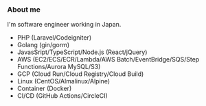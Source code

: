 ### About me

I'm software engineer working in Japan.

* PHP (Laravel/Codeigniter)
* Golang (gin/gorm)
* JavasSript/TypeScript/Node.js (React/jQuery)
* AWS (EC2/ECS/ECR/Lambda/AWS Batch/EventBridge/SQS/Step Functions/Aurora MySQL/S3)
* GCP (Cloud Run/Cloud Registry/Cloud Build)
* Linux (CentOS/Almalinux/Alpine)
* Container (Docker)
* CI/CD (GitHub Actions/CircleCI)

<!--
**GeroOf/GeroOf** is a ✨ _special_ ✨ repository because its `README.md` (this file) appears on your GitHub profile.

Here are some ideas to get you started:

- 🔭 I’m currently working on ...
- 🌱 I’m currently learning ...
- 👯 I’m looking to collaborate on ...
- 🤔 I’m looking for help with ...
- 💬 Ask me about ...
- 📫 How to reach me: ...
- 😄 Pronouns: ...
- ⚡ Fun fact: ...
-->
